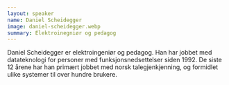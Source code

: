 ```yaml
---
layout: speaker
name: Daniel Scheidegger
image: daniel-scheidegger.webp
summary: Elektroinegniør og pedagog
---
```

Daniel Scheidegger er elektroingeniør og pedagog. Han har jobbet med datateknologi for personer med funksjonsnedsettelser siden 1992. De siste 12 årene har han primært jobbet med norsk talegjenkjenning, og formidlet ulike systemer til over hundre brukere.
